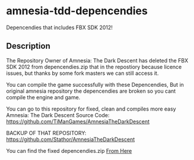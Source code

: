 # amnesia-tdd-depencendies
Depencendies that includes FBX SDK 2012!

## Description
The Repository Owner of Amnesia: The Dark Descent has deleted the FBX SDK 2012 from depencendies.zip that in the repostiory because licence issues, but thanks by some fork masters we can still access it.

You can compile the game successfully with these Depencendies, But in original amnesia repository the depencendies are broken so you cant compile the engine and game.

You can go to this repository for fixed, clean and compiles more easy Amnesia: The Dark Descent Source Code:
<https://github.com/TiManGames/AmnesiaTheDarkDescent>

BACKUP OF THAT REPOSITORY:
<https://github.com/Stathor/AmnesiaTheDarkDescent>

You can find the fixed depencendies.zip [From Here](https://github.com/WH0LEWHALE/amnesia-tdd-depencendies/releases/tag/fixedones)
